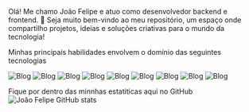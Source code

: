 Olá! Me chamo João Felipe e atuo como desenvolvedor backend e frontend. 🚀
Seja muito bem-vindo ao meu repositório, um espaço onde compartilho projetos, ideias e soluções criativas para o mundo da tecnologia!

Minhas principais habilidades envolvem o domínio das seguintes tecnologias

![Blog](https://img.shields.io/badge/Python-14354C?style=for-the-badge&logo=python&logoColor=white)
![Blog](https://img.shields.io/badge/HTML-239120?style=for-the-badge&logo=html5&logoColor=white)
![Blog](https://img.shields.io/badge/CSS-239120?&style=for-the-badge&logo=css3&logoColor=white)
![Blog](https://img.shields.io/badge/JavaScript-F7DF1E?style=for-the-badge&logo=javascript&logoColor=black)
![Blog](https://img.shields.io/badge/Node.js-43853D?style=for-the-badge&logo=node.js&logoColor=white)
![Blog](https://img.shields.io/badge/React-20232A?style=for-the-badge&logo=react&logoColor=61DAFB)
![Blog](https://img.shields.io/badge/Flask-000000?style=for-the-badge&logo=flask&logoColor=white)
![Blog](https://img.shields.io/badge/MySQL-00000F?style=for-the-badge&logo=mysql&logoColor=white)
![Blog](https://img.shields.io/badge/PostgreSQL-316192?style=for-the-badge&logo=postgresql&logoColor=white)

Fique por dentro das minnhas estatiticas aqui no GitHub
![João Felipe GitHub stats](https://github-readme-stats.vercel.app/api?username=felijoao08&show_icons=true&theme=cobalt)
